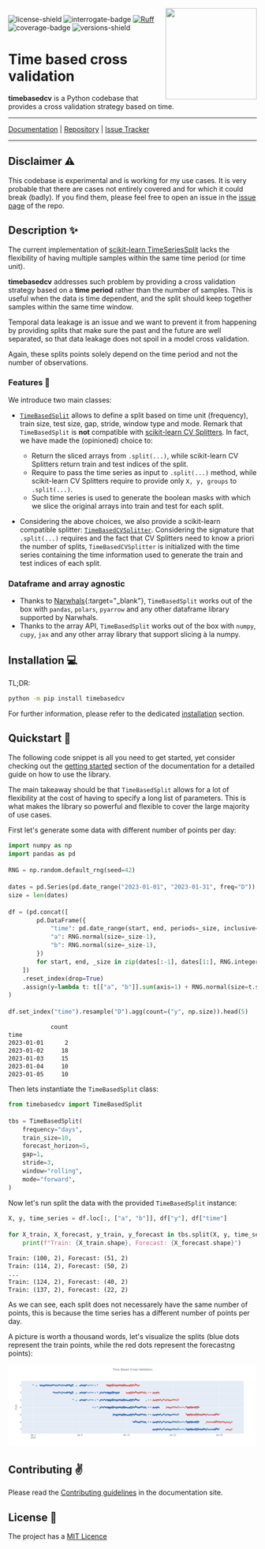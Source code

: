<img src="https://raw.githubusercontent.com/FBruzzesi/timebasedcv/main/docs/img/timebasedcv-logo.svg" width=185 height=185 align="right">

![license-shield](https://img.shields.io/github/license/FBruzzesi/timebasedcv)
![interrogate-badge](https://raw.githubusercontent.com/FBruzzesi/timebasedcv/main/docs/img/interrogate-shield.svg)
[![Ruff](https://img.shields.io/endpoint?url=https://raw.githubusercontent.com/astral-sh/ruff/main/assets/badge/v2.json)](https://github.com/astral-sh/ruff)
![coverage-badge](https://raw.githubusercontent.com/FBruzzesi/timebasedcv/main/docs/img/coverage.svg)
![versions-shield](https://img.shields.io/pypi/pyversions/timebasedcv)

# Time based cross validation

**timebasedcv** is a Python codebase that provides a cross validation strategy based on time.

---

[Documentation](https://fbruzzesi.github.io/timebasedcv) | [Repository](https://github.com/fbruzzesi/timebasedcv) | [Issue Tracker](https://github.com/fbruzzesi/timebasedcv/issues)

---

## Disclaimer ⚠️

This codebase is experimental and is working for my use cases. It is very probable that there are cases not entirely covered and for which it could break (badly). If you find them, please feel free to open an issue in the [issue page](https://github.com/FBruzzesi/timebasedcv/issues/new) of the repo.

## Description ✨

The current implementation of [scikit-learn TimeSeriesSplit](https://scikit-learn.org/stable/modules/generated/sklearn.model_selection.TimeSeriesSplit.html) lacks the flexibility of having multiple samples within the same time period (or time unit).

**timebasedcv** addresses such problem by providing a cross validation strategy based on a **time period** rather than the number of samples. This is useful when the data is time dependent, and the split should keep together samples within the same time window.

Temporal data leakage is an issue and we want to prevent it from happening by providing splits that make sure the past and the future are well separated, so that data leakage does not spoil in a model cross validation.

Again, these splits points solely depend on the time period and not the number of observations.

### Features 📜

We introduce two main classes:

- [`TimeBasedSplit`](https://fbruzzesi.github.io/timebasedcv/api/timebasedcv/#timebasedcv.core.TimeBasedSplit) allows to define a split based on time unit (frequency), train size, test size, gap, stride, window type and mode. Remark that `TimeBasedSplit` is **not** compatible with [scikit-learn CV Splitters](https://scikit-learn.org/stable/common_pitfalls.html#id3). In fact, we have made the (opinioned) choice to:

  - Return the sliced arrays from `.split(...)`, while scikit-learn CV Splitters return train and test indices of the split.
  - Require to pass the time series as input to `.split(...)` method, while scikit-learn CV Splitters require to provide only `X, y, groups` to `.split(...)`.
  - Such time series is used to generate the boolean masks with which we slice the original arrays into train and test for each split.

- Considering the above choices, we also provide a scikit-learn compatible splitter: [`TimeBasedCVSplitter`](https://fbruzzesi.github.io/timebasedcv/api/sklearn/#timebasedcv.sklearn.TimeBasedCVSplitter). Considering the signature that `.split(...)` requires and the fact that CV Splitters need to know a priori the number of splits, `TimeBasedCVSplitter` is initialized with the time series containing the time information used to generate the train and test indices of each split.

### Dataframe and array agnostic

- Thanks to [Narwhals](https://narwhals-dev.github.io/narwhals/){:target="_blank"}, `TimeBasedSplit` works out of the box with `pandas`, `polars`, `pyarrow` and any other dataframe library supported by Narwhals.
- Thanks to the array API, `TimeBasedSplit` works out of the box with `numpy`, `cupy`, `jax` and any other array library that support slicing à la numpy.

## Installation 💻

TL;DR:

```bash
python -m pip install timebasedcv
```

For further information, please refer to the dedicated [installation](https://fbruzzesi.github.io/timebasedcv/installation) section.

## Quickstart 🏃

The following code snippet is all you need to get started, yet consider checking out the [getting started](https://fbruzzesi.github.io/timebasedcv/user-guide/getting-started/) section of the documentation for a detailed guide on how to use the library.

The main takeaway should be that `TimeBasedSplit` allows for a lot of flexibility at the cost of having to specify a long list of parameters. This is what makes the library so powerful and flexible to cover the large majority of use cases.

First let's generate some data with different number of points per day:

```python
import numpy as np
import pandas as pd

RNG = np.random.default_rng(seed=42)

dates = pd.Series(pd.date_range("2023-01-01", "2023-01-31", freq="D"))
size = len(dates)

df = (pd.concat([
        pd.DataFrame({
            "time": pd.date_range(start, end, periods=_size, inclusive="left"),
            "a": RNG.normal(size=_size-1),
            "b": RNG.normal(size=_size-1),
        })
        for start, end, _size in zip(dates[:-1], dates[1:], RNG.integers(2, 24, size-1))
    ])
    .reset_index(drop=True)
    .assign(y=lambda t: t[["a", "b"]].sum(axis=1) + RNG.normal(size=t.shape[0])/25)
)

df.set_index("time").resample("D").agg(count=("y", np.size)).head(5)
```

```terminal
            count
time
2023-01-01      2
2023-01-02     18
2023-01-03     15
2023-01-04     10
2023-01-05     10
```

Then lets instantiate the `TimeBasedSplit` class:

```python
from timebasedcv import TimeBasedSplit

tbs = TimeBasedSplit(
    frequency="days",
    train_size=10,
    forecast_horizon=5,
    gap=1,
    stride=3,
    window="rolling",
    mode="forward",
)
```

Now let's run split the data with the provided `TimeBasedSplit` instance:

```py title="Generate the splits"
X, y, time_series = df.loc[:, ["a", "b"]], df["y"], df["time"]

for X_train, X_forecast, y_train, y_forecast in tbs.split(X, y, time_series=time_series):
    print(f"Train: {X_train.shape}, Forecast: {X_forecast.shape}")
```

```terminal
Train: (100, 2), Forecast: (51, 2)
Train: (114, 2), Forecast: (50, 2)
...
Train: (124, 2), Forecast: (40, 2)
Train: (137, 2), Forecast: (22, 2)
```

As we can see, each split does not necessarely have the same number of points, this is because the time series has a different number of points per day.

A picture is worth a thousand words, let's visualize the splits (blue dots represent the train points, while the red dots represent the forecastng points):

![cross-validation](docs/img/basic-cv-split.png)

## Contributing ✌️

Please read the [Contributing guidelines](https://fbruzzesi.github.io/timebasedcv/contribute/) in the documentation site.

## License 👀

The project has a [MIT Licence](https://github.com/FBruzzesi/timebasedcv/blob/main/LICENSE)

